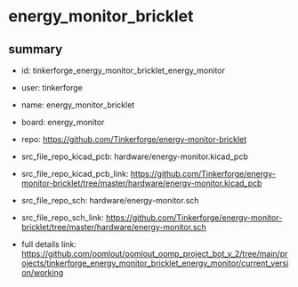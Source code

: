 # energy_monitor_bricklet
 
## summary 
* id: tinkerforge_energy_monitor_bricklet_energy_monitor
* user: tinkerforge
* name: energy_monitor_bricklet
* board: energy_monitor
* repo: https://github.com/Tinkerforge/energy-monitor-bricklet
* src_file_repo_kicad_pcb: hardware/energy-monitor.kicad_pcb
* src_file_repo_kicad_pcb_link: https://github.com/Tinkerforge/energy-monitor-bricklet/tree/master/hardware/energy-monitor.kicad_pcb


* src_file_repo_sch: hardware/energy-monitor.sch
* src_file_repo_sch_link: https://github.com/Tinkerforge/energy-monitor-bricklet/tree/master/hardware/energy-monitor.sch
* full details link: https://github.com/oomlout/oomlout_oomp_project_bot_v_2/tree/main/projects/tinkerforge_energy_monitor_bricklet_energy_monitor/current_version/working  







